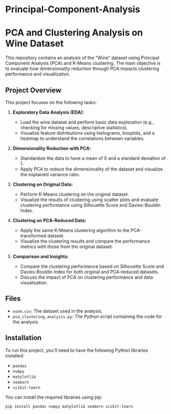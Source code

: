 # Principal-Component-Analysis
# PCA and Clustering Analysis on Wine Dataset

This repository contains an analysis of the "Wine" dataset using Principal Component Analysis (PCA) and K-Means clustering. The main objective is to evaluate how dimensionality reduction through PCA impacts clustering performance and visualization.

## Project Overview

This project focuses on the following tasks:

1. **Exploratory Data Analysis (EDA):**
   - Load the wine dataset and perform basic data exploration (e.g., checking for missing values, descriptive statistics).
   - Visualize feature distributions using histograms, boxplots, and a heatmap to understand the correlations between variables.

2. **Dimensionality Reduction with PCA:**
   - Standardize the data to have a mean of 0 and a standard deviation of 1.
   - Apply PCA to reduce the dimensionality of the dataset and visualize the explained variance ratio.

3. **Clustering on Original Data:**
   - Perform K-Means clustering on the original dataset.
   - Visualize the results of clustering using scatter plots and evaluate clustering performance using Silhouette Score and Davies-Bouldin Index.

4. **Clustering on PCA-Reduced Data:**
   - Apply the same K-Means clustering algorithm to the PCA-transformed dataset.
   - Visualize the clustering results and compare the performance metrics with those from the original dataset.

5. **Comparison and Insights:**
   - Compare the clustering performance based on Silhouette Score and Davies-Bouldin Index for both original and PCA-reduced datasets.
   - Discuss the impact of PCA on clustering performance and data visualization.

## Files

- `wine.csv`: The dataset used in the analysis.
- `pca_clustering_analysis.py`: The Python script containing the code for the analysis.

## Installation

To run this project, you'll need to have the following Python libraries installed:

- `pandas`
- `numpy`
- `matplotlib`
- `seaborn`
- `scikit-learn`

You can install the required libraries using pip:

```bash
pip install pandas numpy matplotlib seaborn scikit-learn
